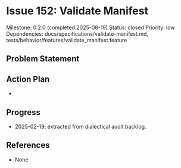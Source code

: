 # Issue 152: Validate Manifest
Milestone: 0.2.0 (completed 2025-08-19)
Status: closed
Priority: low
Dependencies: docs/specifications/validate-manifest.md, tests/behavior/features/validate_manifest.feature

## Problem Statement
<description>


## Action Plan
- <tasks>

## Progress
- 2025-02-19: extracted from dialectical audit backlog.

## References
- None
